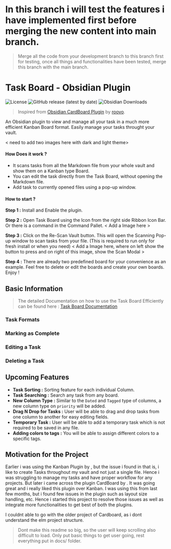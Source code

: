 # In this branch i will test the features i have implemented first before merging the new content into main branch.
> Merge all the code from your development branch to this branch first for testing, once all things and functionalities have been tested, merge this branch with the main branch.

# Task Board - Obsidian Plugin

![License](https://img.shields.io/github/license/tu2-atmanand/Task-Board)
![GitHub release (latest by date)](https://img.shields.io/github/v/release/tu2-atmanand/Task-Board?style=flat-square)
![Obsidian Downloads](https://img.shields.io/badge/dynamic/json?logo=obsidian&color=%23483699&label=downloads&query=%24%5B%22Task-Board%22%5D.downloads&url=https%3A%2F%2Fraw.githubusercontent.com%2Fobsidianmd%2Fobsidian-releases%2Fmaster%2Fcommunity-plugin-stats.json)

> Inspired from [Obsidian CardBoard Plugin](https://github.com/roovo/obsidian-card-board) by [roovo](https://github.com/roovo).

An Obsidian plugin to view and manage all your task in a much more efficient Kanban Board format. Easily manage your tasks throught your vault.

< need to add two images here with dark and light theme>
#### **How Does it work ?**
- It scans tasks from all the Markdown file from your whole vault and show them on a Kanban type Board.
- You can edit the task directly from the Task Board, without opening the Markdown file.
- Add task to currently opened files using a pop-up window.

#### **How to start ?**

**Step 1 :** Install and Enable the plugin.

**Step 2 :** Open Task Board using the Icon from the right side Ribbon Icon Bar. Or there is a command in the Command Pallet.
< Add a Image here >

**Step 3 :** Click on the Re-Scan Vault button. This will open the Scanning Pop-up window to scan tasks from your file. (This is required to run only for fresh install or when you need)
< Add a Image here, where on left show the button to press and on right of this image, show the Scan Modal >

**Step 4 :** There are already two predefined board for your convenience as an example. Feel free to delete or edit the boards and create your own boards. Enjoy !

## Basic Information
> The detailed Documentation on how to use the Task Board Efficiently can be found here : [Task Board Documentation]()

### Task Formats


### Marking as Complete


### Editing a Task


### Deleting a Task



## Upcoming Features

- **Task Sorting :** Sorting feature for each individual Column.
- **Task Searching :** Search any task from any board.
- **New Column Type :** Similar to the `Dated` and `Tagged` type of columns, a new column type on `priority` will be added.
- **Drag N Drop for Tasks :** User will be able to drag and drop tasks from one column to another for easy editing fields.
- **Temporary Task :** User will be able to add a temporary task which is not required to be saved in any file.
- **Adding colors to tags :** You will be able to assign different colors to a specific tags.

## Motivation for the Project

Earlier i was using the Kanban Plugin by , but the issue i found in that is, i like to create Tasks throughout my vault and not just a single file. Hence i was struggling to manage my tasks and have proper workflow for any projects. But later i came across the plugin CardBoard by . It was going great and i really liked this plugin over Kanban. I was using this from last few months, but i found few issues in the plugin such as layout size handling, etc. Hence i started this project to resolve those issues as well as integrate more functionalities to get best of both the plugins.

I couldnt able to go with the older project of Cardboard, as i dont understand the elm project structure.

> Dont make this readme so big, so the user will keep scrolling also difficult to load. Only put basic things to get user going, rest everything put in docs/ folder.
